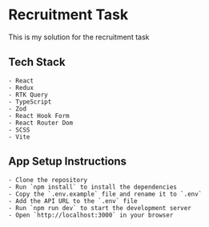 # Recruitment Task

This is my solution for the recruitment task

## Tech Stack
    - React
    - Redux
    - RTK Query
    - TypeScript
    - Zod
    - React Hook Form
    - React Router Dom
    - SCSS
    - Vite

## App Setup Instructions
    - Clone the repository
    - Run `npm install` to install the dependencies
    - Copy the `.env.example` file and rename it to `.env`
    - Add the API URL to the `.env` file
    - Run `npm run dev` to start the development server
    - Open `http://localhost:3000` in your browser
